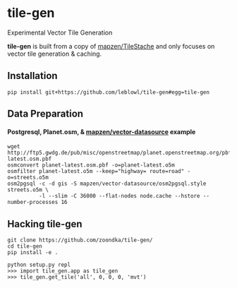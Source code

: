 # tile-gen
Experimental Vector Tile Generation

**tile-gen** is built from a copy of [mapzen/TileStache](https://github.com/mapzen/TileStache) and only focuses on vector tile generation & caching.

## Installation
```shell
pip install git+https://github.com/leblowl/tile-gen#egg=tile-gen
```
## Data Preparation
#### Postgresql, Planet.osm, & [mapzen/vector-datasource](https://github.com/mapzen/vector-datasource) example
```
wget http://ftp5.gwdg.de/pub/misc/openstreetmap/planet.openstreetmap.org/pbf/planet-latest.osm.pbf
osmconvert planet-latest.osm.pbf -o=planet-latest.o5m
osmfilter planet-latest.o5m --keep="highway= route=road" -o=streets.o5m
osm2pgsql -c -d gis -S mapzen/vector-datasource/osm2pgsql.style streets.o5m \
          -l --slim -C 36000 --flat-nodes node.cache --hstore --number-processes 16
```

## Hacking tile-gen
```shell
git clone https://github.com/zoondka/tile-gen/
cd tile-gen
pip install -e .
```
```shell
python setup.py repl
>>> import tile_gen.app as tile_gen
>>> tile_gen.get_tile('all', 0, 0, 0, 'mvt')
```
